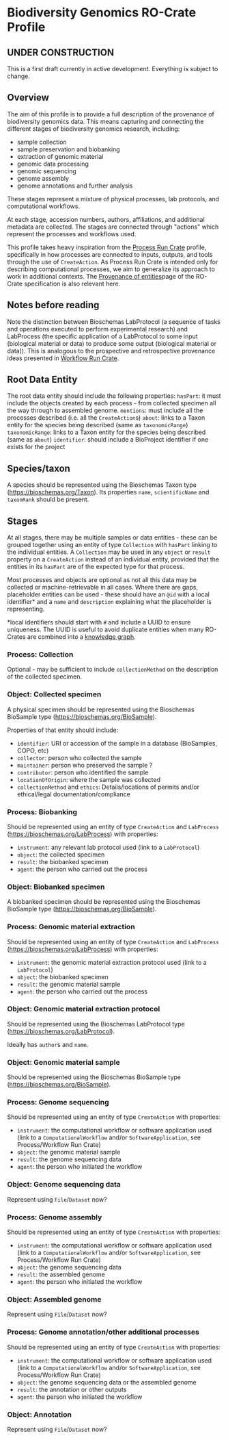 # Biodiversity Genomics RO-Crate Profile

## UNDER CONSTRUCTION

This is a first draft currently in active development. Everything is subject to change.

## Overview

The aim of this profile is to provide a full description of the provenance of biodiversity genomics data. This means capturing and connecting the different stages of biodiversity genomics research, including:
* sample collection
* sample preservation and biobanking
* extraction of genomic material
* genomic data processing
* genomic sequencing
* genome assembly
* genome annotations and further analysis

These stages represent a mixture of physical processes, lab protocols, and computational workflows.

At each stage, accession numbers, authors, affiliations, and additional metadata are collected. The stages are connected through "actions" which represent the processes and workflows used.

This profile takes heavy inspiration from the [Process Run Crate](https://www.researchobject.org/workflow-run-crate/profiles/process_run_crate/) profile, specifically in how processes are connected to inputs, outputs, and tools through the use of `CreateAction`. As Process Run Crate is intended only for describing computational processes, we aim to generalize its approach to work in additional contexts. The [Provenance of entities](https://www.researchobject.org/ro-crate/specification/1.2/provenance.html)page of the RO-Crate specification is also relevant here.

## Notes before reading

Note the distinction between Bioschemas LabProtocol (a sequence of tasks and operations executed to perform experimental research) and LabProcess (the specific application of a LabProtocol to some input (biological material or data) to produce some output (biological material or data)). This is analogous to the prospective and retrospective provenance ideas presented in [Workflow Run Crate](https://www.researchobject.org/workflow-run-crate/profiles/workflow_run_crate/).

## Root Data Entity

The root data entity should include the following properties:
`hasPart`: it must include the objects created by each process - from collected specimen all the way through to assembled genome.
`mentions`: must include all the processes described (i.e. all the `CreateAction`s)
`about`: links to a Taxon entity for the species being described (same as `taxonomicRange`)
`taxonomicRange`: links to a Taxon entity for the species being described (same as `about`)
`identifier`: should include a BioProject identifier if one exists for the project

## Species/taxon

A species should be represented using the Bioschemas Taxon type (https://bioschemas.org/Taxon). Its properties `name`, `scientificName` and `taxonRank` should be present.

## Stages

At all stages, there may be multiple samples or data entities - these can be grouped together using an entity of type `Collection` with `hasPart` linking to the individual entities. A `Collection` may be used in any `object` or `result` property on a `CreateAction` instead of an individual entity, provided that the entities in its `hasPart` are of the expected type for that process.

Most processes and objects are optional as not all this data may be collected or machine-retrievable in all cases. Where there are gaps, placeholder entities can be used - these should have an `@id` with a local identifier* and a `name` and `description` explaining what the placeholder is representing. 

*local identifiers should start with `#` and include a UUID to ensure uniqueness. The UUID is useful to avoid duplicate entities when many RO-Crates are combined into a [knowledge graph](https://en.wikipedia.org/wiki/Knowledge_graph).

### Process: Collection

Optional - may be sufficient to include `collectionMethod` on the description of the collected specimen.

### Object: Collected specimen

A physical specimen should be represented using the Bioschemas BioSample type (https://bioschemas.org/BioSample).

Properties of that entity should include:
* `identifier`: URI or accession of the sample in a database (BioSamples, COPO, etc)
* `collector`: person who collected the sample
* `maintainer`: person who preserved the sample ?
* `contributor`: person who identified the sample
* `locationOfOrigin`: where the sample was collected
* `collectionMethod` and `ethics`: Details/locations of permits and/or ethical/legal documentation/compliance

### Process: Biobanking

Should be represented using an entity of type `CreateAction` and `LabProcess` (https://bioschemas.org/LabProcess) with properties:
* `instrument`: any relevant lab protocol used (link to a `LabProtocol`)
* `object`: the collected specimen
* `result`: the biobanked specimen
* `agent`: the person who carried out the process

### Object: Biobanked specimen

A biobanked specimen should be represented using the Bioschemas BioSample type (https://bioschemas.org/BioSample).

### Process: Genomic material extraction

Should be represented using an entity of type `CreateAction` and `LabProcess` (https://bioschemas.org/LabProcess) with properties:
* `instrument`: the genomic material extraction protocol used (link to a `LabProtocol`)
* `object`: the biobanked specimen
* `result`: the genomic material sample
* `agent`: the person who carried out the process

### Object: Genomic material extraction protocol

Should be represented using the Bioschemas LabProtocol type (https://bioschemas.org/LabProtocol).

Ideally has `author`s and `name`.

### Object: Genomic material sample

Should be represented using the Bioschemas BioSample type (https://bioschemas.org/BioSample).

### Process: Genome sequencing

Should be represented using an entity of type `CreateAction` with properties:
* `instrument`: the computational workflow or software application used (link to a `ComputationalWorkflow` and/or `SoftwareApplication`, see Process/Workflow Run Crate)
* `object`: the genomic material sample
* `result`: the genome sequencing data
* `agent`: the person who initiated the workflow

### Object: Genome sequencing data

Represent using `File`/`Dataset` now?

### Process: Genome assembly

Should be represented using an entity of type `CreateAction` with properties:
* `instrument`: the computational workflow or software application used (link to a `ComputationalWorkflow` and/or `SoftwareApplication`, see Process/Workflow Run Crate)
* `object`: the genome sequencing data
* `result`: the assembled genome
* `agent`: the person who initiated the workflow

### Object: Assembled genome

Represent using `File`/`Dataset` now?

### Process: Genome annotation/other additional processes

Should be represented using an entity of type `CreateAction` with properties:
* `instrument`: the computational workflow or software application used (link to a `ComputationalWorkflow` and/or `SoftwareApplication`, see Process/Workflow Run Crate)
* `object`: the genome sequencing data or the assembled genome
* `result`: the annotation or other outputs
* `agent`: the person who initiated the workflow

### Object: Annotation

Represent using `File`/`Dataset` now?
